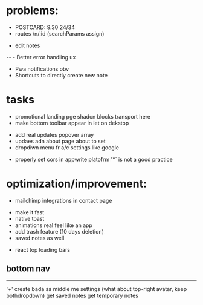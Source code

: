 # problems:
<!-- - refernce is not passing when creatin notes -->
<!-- - remove perms from "any" in appwrite console -->
- POSTCARD: 9.30 24/34 
- routes /n/:id (searchParams assign) 
<!-- - main.jsx authentication glictch solve makeit smooth  -->
- edit notes
<!-- - currentUSer can all allUsers notes 😝 -->
<!-- - html parsing -->
<!-- - smart render upon data change anywhere (current problem inifinite useEffect) -->
<!-- -- - Call fetch notes() functions after delete function call -->
<!-- - Add rich text formatting  -->
-- - Better error handling ux
- Pwa notifications obv
- Shortcuts to directly create new note
 
# tasks
- promotional landing pge shadcn blocks transport here 
- make bottom toolbar appear in let on dekstop 
<!-- - light mnode color balance  -->
- add real updates popover array 
- updaes adn about page about to set
- dropdiwn menu fr a/c settings like google 
<!-- - masonry (done) -->
- properly set cors in appwrite platofrm '*` is not a good practice
<!-- - intuitive loader -->
<!-- - header welcome -->
<!-- - responsive collapsible sidemenu (desktop) and hamburger on mobile seprate ui hide/show khel. -->
<!-- - add inidication when fetching/updating notes {set}.  -->
<!-- - sidebar proper render problem setting -->
# optimization/improvement:
- mailchimp integrations in contact page
<!-- - remove loader as dependency (an implement you own style) -->
- make it fast
- native toast
- animations real feel like an app
- add trash feature (10 days deletion)
- saved notes as well 
<!-- - ligh/dark mode 'switch' literally switch -->
- react top loading bars
<!-- - breadcrusb in heaader  -->
<!-- - differnt headers (#khoob-s-oo-rati) (well everything is fine) -->

## bottom nav 
<!-- login / signup
/ signup / generate test data?- 
GitHub
donate / fiverr -->

-----
 
'+' create bada sa middle me
settings (what about top-right avatar, keep bothdropdown)
get saved notes
get temporary notes